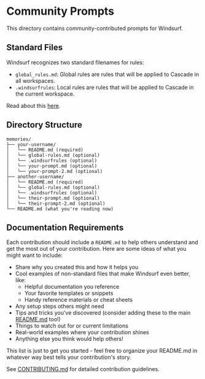 # Community Prompts

This directory contains community-contributed prompts for Windsurf.

## Standard Files

Windsurf recognizes two standard filenames for rules:

- `global_rules.md`: Global rules are rules that will be applied to Cascade in all workspaces.
- `.windsurfrules`: Local rules are rules that will be applied to Cascade in the current workspace.

Read about this [here](https://docs.codeium.com/windsurf/cascade#memories).

## Directory Structure

```text
memories/
├── your-username/
│   └── README.md (required)
│   └── global-rules.md (optional)
│   └── .windsurfrules (optional)
│   └── your-prompt.md (optional)
│   └── your-prompt-2.md (optional)
├── another-username/
│   └── README.md (required)
│   └── global-rules.md (optional)
│   └── .windsurfrules (optional)
│   └── their-prompt.md (optional)
│   └── their-prompt-2.md (optional)
└── README.md (what you're reading now)
```

## Documentation Requirements

Each contribution should include a `README.md` to help others understand and get the most out of your contribution. Here are some ideas of what you might want to include:

- Share why you created this and how it helps you
- Cool examples of non-standard files that make Windsurf even better, like:
  - Helpful documentation you reference
  - Your favorite templates or snippets
  - Handy reference materials or cheat sheets
- Any setup steps others might need
- Tips and tricks you've discovered (consider adding these to the main [README.md](../README.md) too!)
- Things to watch out for or current limitations
- Real-world examples where your contribution shines
- Anything else you think would help others!

This list is just to get you started - feel free to organize your README.md in whatever way best tells your contribution's story.

See [CONTRIBUTING.md](../CONTRIBUTING.md) for detailed contribution guidelines.
